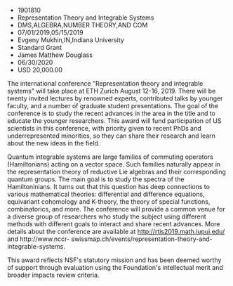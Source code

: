 
* 1901810
* Representation Theory and Integrable Systems
* DMS,ALGEBRA,NUMBER THEORY,AND COM
* 07/01/2019,05/15/2019
* Evgeny Mukhin,IN,Indiana University
* Standard Grant
* James Matthew Douglass
* 06/30/2020
* USD 20,000.00

The international conference "Representation theory and integrable systems" will
take place at ETH Zurich August 12-16, 2019. There will be twenty invited
lectures by renowned experts, contributed talks by younger faculty, and a number
of graduate student presentations. The goal of the conference is to study the
recent advances in the area in the title and to educate the younger researchers.
This award will fund participation of US scientists in this conference, with
priority given to recent PhDs and underrepresented minorities, so they can share
their research and learn about the new ideas in the field.

Quantum integrable systems are large families of commuting operators
(Hamiltonians) acting on a vector space. Such families naturally appear in the
representation theory of reductive Lie algebras and their corresponding quantum
groups. The main goal is to study the spectra of the Hamiltoninians. It turns
out that this question has deep connections to various mathematical theories:
differential and difference equations, equivariant cohomology and K-theory, the
theory of special functions, combinatorics, and more. The conference will
provide a common venue for a diverse group of researchers who study the subject
using different methods with different goals to interact and share recent
advances. More details about the conference are available at
http://rtis2019.math.iupui.edu/ and http://www.nccr-
swissmap.ch/events/representation-theory-and-integrable-systems.

This award reflects NSF's statutory mission and has been deemed worthy of
support through evaluation using the Foundation's intellectual merit and broader
impacts review criteria.
